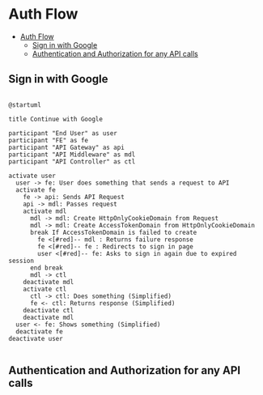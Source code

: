 # Auth Flow

<!-- TOC -->

- [Auth Flow](#auth-flow)
  - [Sign in with Google](#sign-in-with-google)
  - [Authentication and Authorization for any API calls](#authentication-and-authorization-for-any-api-calls)

<!-- /TOC -->

## Sign in with Google


```plantuml

@startuml

title Continue with Google

participant "End User" as user
participant "FE" as fe
participant "API Gateway" as api
participant "API Middleware" as mdl
participant "API Controller" as ctl

activate user
  user -> fe: User does something that sends a request to API
  activate fe
    fe -> api: Sends API Request
    api -> mdl: Passes request
    activate mdl
      mdl -> mdl: Create HttpOnlyCookieDomain from Request
      mdl -> mdl: Create AccessTokenDomain from HttpOnlyCookieDomain
      break If AccessTokenDomain is failed to create
        fe <[#red]-- mdl : Returns failure response
        fe <[#red]-- fe : Redirects to sign in page
        user <[#red]-- fe: Asks to sign in again due to expired session
      end break
      mdl -> ctl
    deactivate mdl
    activate ctl
      ctl -> ctl: Does something (Simplified)
      fe <- ctl: Returns response (Simplified)
    deactivate ctl
    deactivate mdl
  user <- fe: Shows something (Simplified)
  deactivate fe
deactivate user


```

## Authentication and Authorization for any API calls

